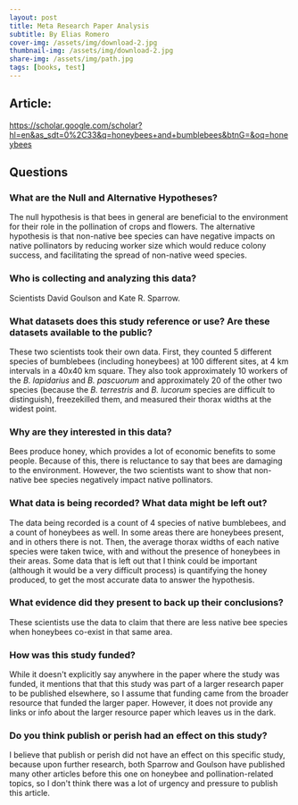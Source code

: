 ```yaml
---
layout: post
title: Meta Research Paper Analysis
subtitle: By Elias Romero
cover-img: /assets/img/download-2.jpg
thumbnail-img: /assets/img/download-2.jpg
share-img: /assets/img/path.jpg
tags: [books, test]
---
```


## **Article:** 
https://scholar.google.com/scholar?hl=en&as_sdt=0%2C33&q=honeybees+and+bumblebees&btnG=&oq=honeybees
## **Questions**



### What are the Null and Alternative Hypotheses?
The null hypothesis is that bees in general are beneficial to the environment for their role in the pollination of crops and flowers. The alternative hypothesis is that non-native bee species can have negative impacts on native pollinators by reducing worker size which would reduce colony success, and facilitating the spread of non-native weed species.


### Who is collecting and analyzing this data?
Scientists David Goulson and Kate R. Sparrow.

### What datasets does this study reference or use? Are these datasets available to the public?
These two scientists took their own data. First, they counted 5 different species of bumblebees (including honeybees) at 100 different sites, at 4 km intervals in a 40x40 km square. They also took approximately 10 workers of the *B. lapidarius* and *B. pascuorum* and approximately 20 of the other two species (because the *B. terrestris* and *B. lucorum* species are difficult to distinguish), freezekilled them, and measured their thorax widths at the widest point.

### Why are they interested in this data?

Bees produce honey, which provides a lot of economic benefits to some people. Because of this, there is reluctance to say that bees are damaging to the environment. However, the two scientists want to show that non-native bee species negatively impact native pollinators.


### What data is being recorded? What data might be left out?
The data being recorded is a count of 4 species of native bumblebees, and a count of honeybees as well. In some areas there are honeybees present, and in others there is not. Then, the average thorax widths of each native species were taken twice, with and without the presence of honeybees in their areas. Some data that is left out that I think could be important (although it would be a very difficult process) is quantifying the honey produced, to get the most accurate data to answer the hypothesis.


### What evidence did they present to back up their conclusions?

These scientists use the data to claim that there are less native bee species when honeybees co-exist in that same area.


### How was this study funded?
While it doesn't explicitly say anywhere in the paper where the study was funded, it mentions that that this study was part of a larger research paper to be published elsewhere, so I assume that funding came from the broader resource that funded the larger paper. However, it does not provide any links or info about the larger resource paper which leaves us in the dark.


### Do you think publish or perish had an effect on this study?
I believe that publish or perish did not have an effect on this specific study, because upon further research, both Sparrow and Goulson have published many other articles before this one on honeybee and pollination-related topics, so I don't think there was a lot of urgency and pressure to publish this article.



